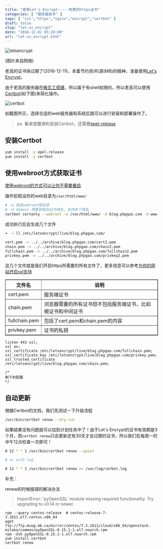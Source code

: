 ```yaml
---
title: "使用Let's-Encrypt-----免费的https证书"
categories: [ "服务器技术" ]
tags: [ "ssl","https","nginx","encrypt","certbot" ]
draft: false
slug: "let-us_encrypt"
date: "2016-12-01 03:28:00"
url: "let-us_encrypt.html"
---
```


![letsencrypt][1]

(图片来自网络)

老高的证书快过期了(2016-12-11)，本着节约资(R)源(MB)的精神，准备使用[Let's Encrypt][2]。


<!--more-->


由于老高的服务器在[搬瓦工搭建][3]，所以属于有shell权限的，所以老高可以使用[Certbot][4](如下图)来简化操作。

![certbot][5]

如截图所示，选择合适的web服务器和系统后就可以进行安装和部署操作了。

> ps. 看来想要顺利安装Certbot，还需要[epel-release][6]


## 安装Certbot

```bash
yum install -y epel-release
yum install -y certbot
```

## 使用webroot方式获取证书

[使用webroot的方式可以让你不需要重启][7]

操作前假设你的web目录为`/var/html/www/`

```bash
# -w 指定webroot根目录
# -d domain 想要获取的证书域名，支持多个域名
certbot certonly --webroot -w /var/html/www/ -d blog.phpgao.com -d www.phpgao.com -d phpgao.com
```

成功执行后会生成几个文件

```bash
➜  ~ ll /etc/letsencrypt/live/blog.phpgao.com/

cert.pem -> ../../archive/blog.phpgao.com/cert2.pem
chain.pem -> ../../archive/blog.phpgao.com/chain2.pem
fullchain.pem -> ../../archive/blog.phpgao.com/fullchain2.pem
privkey.pem -> ../../archive/blog.phpgao.com/privkey2.pem
```

这几个文件就是我们开启https所需要的所有文件了，更多信息可以参考[为你的网站开启ssl支持][8]



<table border="1">
<thead>
<tr>
<th>文件名</th>
<th>说明</th>
</tr>
</thead>
<tbody>
<tr>
<td>cert.pem</td>
<td>服务端证书</td>
</tr>
<tr>
<td>chain.pem</td>
<td>浏览器需要的所有证书但不包括服务端证书，比如根证书和中间证书</td>
</tr>
<tr>
<td>fullchain.pem</td>
<td>包括了cert.pem和chain.pem的内容</td>
</tr>
<tr>
<td>privkey.pem</td>
<td>证书的私钥</td>
</tr>
</tbody>
</table>

```nginx
listen 443 ssl;
ssl on;
ssl_certificate /etc/letsencrypt/live/blog.phpgao.com/fullchain.pem;
ssl_certificate_key /etc/letsencrypt/live/blog.phpgao.com/privkey.pem;
ssl_trusted_certificate /etc/letsencrypt/live/blog.phpgao.com/chain.pem;

/*
剩下的配置
*/
```

## 自动更新

根据Certbot的文档，我们先测试一下升级流程

```bash
/usr/bin/certbot renew --dry-run
```

如果结果没有问题就可以加到计划任务中了！由于Let's Encrypt的证书有效期是3个月，而`certbot renew`只会更新还有30天才会过期的证书，所以我们在每周一的中午12点检查一次即可！

```bash
0 12 * * 1 /usr/bin/certbot renew --quiet

# or with log

0 12 * * 1 /usr/bin/certbot renew >> /var/log/cerbot.log
```


补充：

renew的时候报错的解决办法

> ImportError: 'pyOpenSSL' module missing required functionality. Try upgrading to v0.14 or newer.

```
rpm --query centos-release  # centos-release-7-3.1611.el7.centos.x86_64
wget ftp://ftp.muug.mb.ca/mirror/centos/7.3.1611/cloud/x86_64/openstack-mitaka/common/pyOpenSSL-0.15.1-1.el7.noarch.rpm
rpm -Uvh pyOpenSSL-0.15.1-1.el7.noarch.rpm
yum install certbot
certbot renew
```


  [1]: https://blog.phpgao.com/usr/uploads/2016/12/2787518341.png
  [2]: https://letsencrypt.org/getting-started/
  [3]: https://blog.phpgao.com/vps.html
  [4]: https://certbot.eff.org/#centosrhel7-nginx
  [5]: https://blog.phpgao.com/usr/uploads/2016/12/1002250556.png
  [6]: https://fedoraproject.org/wiki/EPEL#How_can_I_use_these_extra_packages.3F
  [7]: https://certbot.eff.org/docs/using.html#webroot
  [8]: https://blog.phpgao.com/https_support.html#%E9%85%8D%E7%BD%AE